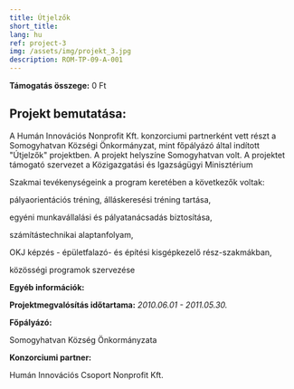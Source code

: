 ```yaml
---
title: Útjelzők
short_title: 
lang: hu
ref: project-3
img: /assets/img/projekt_3.jpg
description: ROM-TP-09-A-001
---
```


__Támogatás összege:__ 0 Ft

## Projekt bemutatása:

A Humán Innovációs Nonprofit Kft. konzorciumi partnerként vett részt a Somogyhatvan Községi Önkormányzat, mint főpályázó által indított "Útjelzők" projektben. A projekt helyszíne Somogyhatvan volt. A projektet támogató szervezet a Közigazgatási és Igazságügyi Minisztérium

Szakmai tevékenységeink a program keretében a következők voltak:

pályaorientációs tréning, álláskeresési tréning tartása,

egyéni munkavállalási és pályatanácsadás biztosítása,

számítástechnikai alaptanfolyam,

OKJ képzés - épületfalazó- és építési kisgépkezelő rész-szakmákban,

közösségi programok szervezése

__Egyéb információk:__

__Projektmegvalósítás időtartama:__ _2010.06.01 - 2011.05.30._

__Főpályázó:__

Somogyhatvan Község Önkormányzata

__Konzorciumi partner:__

Humán Innovációs Csoport Nonprofit Kft.
